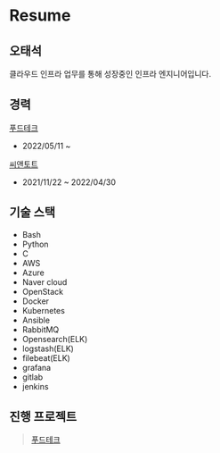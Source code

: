 Resume
=============

오태석
-------------
클라우드 인프라 업무를 통해 성장중인 인프라 엔지니어입니다.

경력
-------------
[푸드테크](https://www.foodtechkorea.com/)
- 2022/05/11 ~

[씨앤토트](https://www.cnthoth.com/)
- 2021/11/22 ~ 2022/04/30



기술 스택
-------------
- Bash
- Python
- C
- AWS
- Azure
- Naver cloud
- OpenStack
- Docker
- Kubernetes
- Ansible
- RabbitMQ
- Opensearch(ELK)
- logstash(ELK)
- filebeat(ELK)
- grafana
- gitlab
- jenkins


진행 프로젝트
-------------
> [푸드테크](https://www.foodtechkorea.com/)
